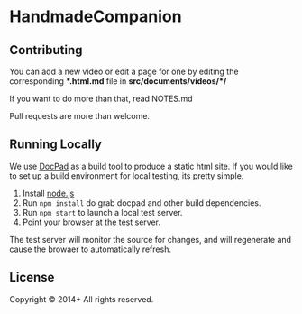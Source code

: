 # HandmadeCompanion

## Contributing
You can add a new video or edit a page for one by editing the corresponding **\*.html.md** file in **src/documents/videos/\*/**

If you want to do more than that, read NOTES.md

Pull requests are more than welcome.

## Running Locally

We use [DocPad](https://docpad.org/) as a build tool to produce a static html site. If you would like to set up a build environment for local testing, its pretty simple.

1. Install [node.js](https://nodejs.org)
2. Run `npm install` do grab docpad and other build dependencies.
3. Run `npm start` to launch a local test server.
4. Point your browser at the test server.

The test server will monitor the source for changes, and will regenerate and cause the browaer to automatically refresh.

## License
Copyright &copy; 2014+ All rights reserved.
